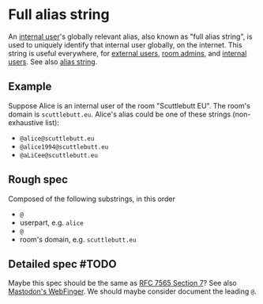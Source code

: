 # Full alias string

An [internal user](../Stakeholders/Internal%20user.md)'s globally relevant alias, also known as "full alias string", is used to uniquely identify that internal user globally, on the internet. This string is useful everywhere, for [external users](../Stakeholders/External%20user.md), [room admins](../Stakeholders/Room%20admin.md), and [internal users](../Stakeholders/Internal%20user.md). See also [alias string](Alias%20string.md).

## Example

Suppose Alice is an internal user of the room "Scuttlebutt EU". The room's domain is `scuttlebutt.eu`. Alice's alias could be one of these strings (non-exhaustive list):

- `@alice@scuttlebutt.eu`
- `@alice1994@scuttlebutt.eu`
- `@aLiCee@scuttlebutt.eu`

## Rough spec

Composed of the following substrings, in this order

- `@`
- userpart, e.g. `alice`
- `@`
- room's domain, e.g. `scuttlebutt.eu`

## Detailed spec #TODO

Maybe this spec should be the same as [RFC 7565 Section 7](https://tools.ietf.org/html/rfc7565#section-7)? See also [Mastodon's WebFinger](https://docs.joinmastodon.org/spec/webfinger/). We should maybe consider document the leading `@`.